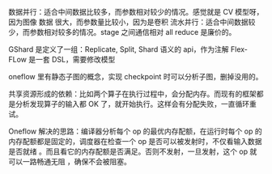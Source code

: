数据并行：适合中间数据比较多，而参数相对较少的情况。感觉就是 CV 模型呀，因为图像 数据 很大，而参数量比较小，因为是卷积
流水并行：适合中间数据较少，而参数相对较多的情况。stage 之间通信相对 all reduce 是廉价的。

GShard 是定义了一组：Replicate, Split, Shard 语义的 api，作为注解
Flex-FLow 是一套 DSL，需要修改模型 

oneflow 里有静态子图的概念，实现 checkpoint 时可以分析子图，删掉没用的。

共享资源形成的依赖：比如两个算子在执行过程中，会分配内存。而现有的框架都是分析发现算子的输入都 OK 了，就开始执行。这样会有分配失败，一直循环重试。

Oneflow 解决的思路：编译器分析每个 op 的最优内存配额，在运行时每个 op 的内存配额都是固定的，调度器在检查一个 op 是否可以被发射时，不仅看输入数据是否就绪 。而且看它的内存配额是否满足。否则不发射，一旦发射，这个 op 就可以一路畅通无阻 ，确保不会被阻塞。
